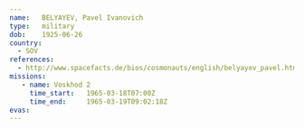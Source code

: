 ```yaml
---
name:	BELYAYEV, Pavel Ivanovich
type:	military
dob:	1925-06-26
country:
  - SOV
references:
  - http://www.spacefacts.de/bios/cosmonauts/english/belyayev_pavel.htm
missions:
   - name: Voskhod 2
     time_start:   1965-03-18T07:00Z
     time_end:     1965-03-19T09:02:18Z
evas:
---
```

